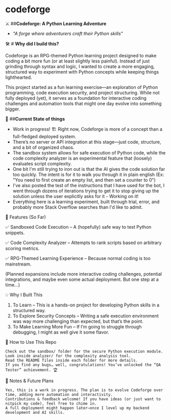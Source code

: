 # codeforge
⚔️ ##**Codeforge: A Python Learning Adventure**

* *"A forge where adventurers craft their Python skills"*

🛠️ # **Why did I build this?**

Codeforge is an RPG-themed Python learning project designed to make coding a bit more fun (or at least slightly less painful). Instead of just grinding through syntax and logic, I wanted to create a more engaging, structured way to experiment with Python concepts while keeping things lighthearted.

This project started as a fun learning exercise—an exploration of Python programming, code execution security, and project structuring. While not fully deployed (yet), it serves as a foundation for interactive coding challenges and automation tools that might one day evolve into something bigger.

📌 ##**Current State of things**

- Work in progress! 🏗️ Right now, Codeforge is more of a concept than a full-fledged deployed system.
- There’s no server or API integration at this stage—just code, structure, and a bit of organized chaos.
- The sandbox system allows for safe execution of Python code, while the code complexity analyzer is an experimental feature that (loosely) evaluates script complexity.
- One bit I'm still trying to iron out is that the AI gives the code solution far too quickly. The intent is for it to walk you through it in plain english (Ex: "You need to first create an empty list, and then set a counter to 0") 
- I've also posted the test of the instructions that I have used for the bot, I went through dozens of iterations trying to get it to stop giving up the solution unless the user explicitly asks for it - Working on it!
- Everything here is a learning experiment, built through trial, error, and probably more Stack Overflow searches than I'd like to admit.

🧪 Features (So Far)

✅ Sandboxed Code Execution – A (hopefully) safe way to test Python snippets.

✅ Code Complexity Analyzer – Attempts to rank scripts based on arbitrary scoring metrics.

✅ RPG-Themed Learning Experience – Because normal coding is too mainstream.

(Planned expansions include more interactive coding challenges, potential integrations, and maybe even some actual deployment. But one step at a time...)

💡 Why I Built This

 1. To Learn – This is a hands-on project for developing Python skills in a structured way.
 2. To Explore Security Concepts – Writing a safe execution environment was way more challenging than expected, but that’s the point.
 3. To Make Learning More Fun – If I’m going to struggle through debugging, I might as well give it some flavor.

📖 How to Use This Repo

    Check out the sandbox/ folder for the secure Python execution module.
    Look inside analyzer/ for the complexity analysis tool.
    Read the README files inside each folder for more details.
    If you find any bugs… well, congratulations! You’ve unlocked the “QA Tester” achievement. 🏆

📌 Notes & Future Plans

    Yes, this is a work in progress. The plan is to evolve Codeforge over time, adding more automation and interactivity.
    Contributions & feedback welcome! If you have ideas (or just want to nitpick my code), feel free to chime in.
    A full deployment might happen later—once I level up my backend development and AI skills.

